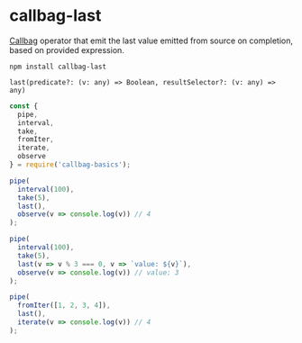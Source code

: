 # callbag-last

[Callbag](https://github.com/callbag/callbag) operator that emit the last value emitted from source on completion, based on provided expression.

`npm install callbag-last`

`last(predicate?: (v: any) => Boolean, resultSelector?: (v: any) => any)`

```javascript
const {
  pipe,
  interval,
  take,
  fromIter,
  iterate,
  observe
} = require('callbag-basics');

pipe(
  interval(100),
  take(5),
  last(),
  observe(v => console.log(v)) // 4
);

pipe(
  interval(100),
  take(5),
  last(v => v % 3 === 0, v => `value: ${v}`),
  observe(v => console.log(v)) // value: 3
);

pipe(
  fromIter([1, 2, 3, 4]),
  last(),
  iterate(v => console.log(v)) // 4
);
```
